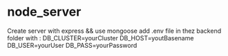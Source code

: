 # node_server
Create server with express &amp;&amp; use mongoose
add .env file in thez backend folder with : 
DB_CLUSTER=yourCluster
DB_HOST=youtBasename
DB_USER=yourUser
DB_PASS=yourPassword
